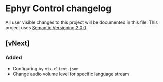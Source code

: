 Ephyr Control changelog
===============

All user visible changes to this project will be documented in this file. This project uses [Semantic Versioning 2.0.0].


## [vNext]
### Added
- Configuring by `mix.client.json`
- Change audio volume level for specific language stream


[Semantic Versioning 2.0.0]: https://semver.org
